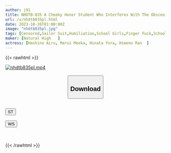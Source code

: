 ```yaml
---
author: j91
title: NHDTB-835 A Cheeky Honor Student Who Interferes With The Obscenity Inside The Hall Is So Deep In Her Vagina That She Cries FUCK4
url: /v/nhdtb835pl.html
date: 2023-10-26T01:00:00Z
image: "nhdtb835pl.jpg"
tags: [Censored,Sailor Suit,Humiliation,School Girls,Finger Fuck,School Uniform,Mini	 ]
maker: [Natural High   ]
actress: [Hashino Airu, Marui Moeka, Hinata Yura, Himeno Ran  ]
---
```



{{< rawhtml >}}

<div class="video" data-videoid="4XGl07oelJUKD1g">
    <a href="javascript:;">
        <img src="https://my.j91.asia/v/nhdtb835pl.jpg" width="WIDTH" height="HEIGHT" alt="nhdtb835pl.mp4" loading="lazy">
    </a>
</div>

<script type="text/javascript" src="https://j91.asia/asset/on-demand-st.js"></script>

<br>
  <link rel="stylesheet" href="https://j91.asia/asset/bs5.css">
  
  <center>
  <button class="btn btn-primary" type="button" data-bs-toggle="collapse" data-bs-target=".multi-collapse" aria-expanded="false" aria-controls="multiCollapseExample1 multiCollapseExample2"><h2>Download</h2></button></center>
</p>
<div class="row">
  <div class="col">
    <div class="collapse multi-collapse" id="multiCollapseExample1">
      <div class="card card-body">
	      	      <br>
<div class="buttons">  
<a href="https://streamtape.to/v/4XGl07oelJUKD1g"><button class="btn-hover color-3"><i class="fa fa-download"></i> ST</button></a></div>
    </div>
  </div>
</div>
  <div class="col">
    <div class="collapse multi-collapse" id="multiCollapseExample2">
      <div class="card card-body">
	      <br>
<div class="buttons">
    <a href="https://wolfstream.tv/rlwi2x8mr24j"><button class="btn-hover color-9"><i class="fa fa-download"></i> WS</button></a></div>
<br><br>
      </div>
    </div>
  </div>
</div>

{{< /rawhtml >}}
